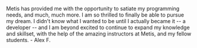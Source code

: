 Metis has provided me with the opportunity to satiate my programming needs,
and much, much more. I am so thrilled to finally be able to pursue my dream. I
didn't know what I wanted to be until I actually became it -- a developer --
and I am beyond excited to continue to expand my knowledge and skillset, with
the help of the amazing instructors at Metis, and my fellow students. - Alex
F.

